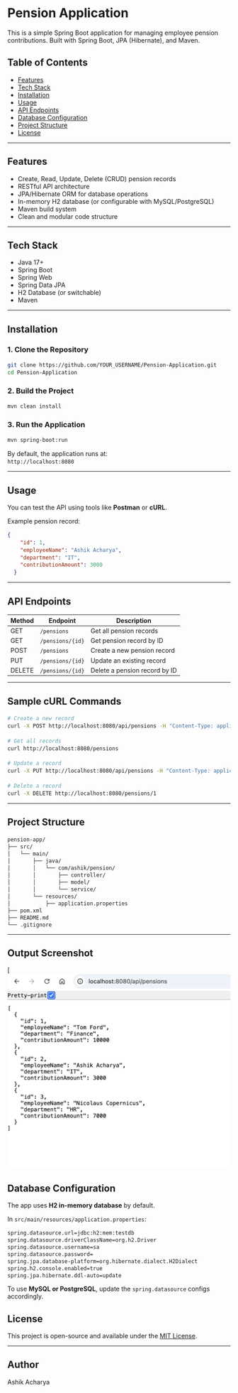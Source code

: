# Pension Application

This is a simple Spring Boot application for managing employee pension contributions. Built with Spring Boot, JPA (Hibernate), and Maven.


## Table of Contents

- [Features](#features)
- [Tech Stack](#tech-stack)
- [Installation](#installation)
- [Usage](#usage)
- [API Endpoints](#api-endpoints)
- [Database Configuration](#database-configuration)
- [Project Structure](#project-structure)
- [License](#license)

---

## Features

- Create, Read, Update, Delete (CRUD) pension records
- RESTful API architecture
- JPA/Hibernate ORM for database operations
- In-memory H2 database (or configurable with MySQL/PostgreSQL)
- Maven build system
- Clean and modular code structure

---

## Tech Stack

- Java 17+
- Spring Boot
- Spring Web
- Spring Data JPA
- H2 Database (or switchable)
- Maven

---

## Installation

### 1. Clone the Repository

```bash
git clone https://github.com/YOUR_USERNAME/Pension-Application.git
cd Pension-Application
```

### 2. Build the Project

```bash
mvn clean install
```

### 3. Run the Application

```bash
mvn spring-boot:run
```

By default, the application runs at:  
`http://localhost:8080`

---

## Usage

You can test the API using tools like **Postman** or **cURL**.

Example pension record:

```json
{
    "id": 1,
    "employeeName": "Ashik Acharya",
    "department": "IT",
    "contributionAmount": 3000
  }
```

---

## API Endpoints

| Method | Endpoint                  | Description                      |
|--------|---------------------------|----------------------------------|
| GET    | `/pensions`               | Get all pension records          |
| GET    | `/pensions/{id}`          | Get pension record by ID         |
| POST   | `/pensions`               | Create a new pension record      |
| PUT    | `/pensions/{id}`          | Update an existing record        |
| DELETE | `/pensions/{id}`          | Delete a pension record by ID    |

---

## Sample cURL Commands

```bash
# Create a new record
curl -X POST http://localhost:8080/api/pensions -H "Content-Type: application/json" -d '{"id":1,"employeeName":"Ashik Acharya","department":"IT","contributionAmount":2500.0}'

# Get all records
curl http://localhost:8080/pensions

# Update a record
curl -X PUT http://localhost:8080/api/pensions -H "Content-Type: application/json" -d '{"id":1,"employeeName":"Ashik Acharya","department":"IT","contributionAmount":500.0}'

# Delete a record
curl -X DELETE http://localhost:8080/pensions/1
```

---

## Project Structure

```
pension-app/
├── src/
│   └── main/
│       ├── java/
│       │   └── com/ashik/pension/
│       │       ├── controller/
│       │       ├── model/
│       │       └── service/
│       └── resources/
│           ├── application.properties
├── pom.xml
├── README.md
└── .gitignore
```

---
## Output Screenshot
[![Output Screenshot](pension-app.png)


## Database Configuration

The app uses **H2 in-memory database** by default.

In `src/main/resources/application.properties`:

```properties
spring.datasource.url=jdbc:h2:mem:testdb
spring.datasource.driverClassName=org.h2.Driver
spring.datasource.username=sa
spring.datasource.password=
spring.jpa.database-platform=org.hibernate.dialect.H2Dialect
spring.h2.console.enabled=true
spring.jpa.hibernate.ddl-auto=update
```

To use **MySQL or PostgreSQL**, update the `spring.datasource` configs accordingly.


## License
This project is open-source and available under the [MIT License](https://opensource.org/licenses/MIT).

---

## Author
Ashik Acharya 
